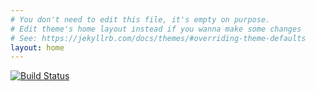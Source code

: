```yaml
---
# You don't need to edit this file, it's empty on purpose.
# Edit theme's home layout instead if you wanna make some changes
# See: https://jekyllrb.com/docs/themes/#overriding-theme-defaults
layout: home
---
```


[![Build Status](https://travis-ci.org/igarbla/igarbla.github.io.svg?branch=jekyll)](https://travis-ci.org/igarbla/igarbla.github.io)
